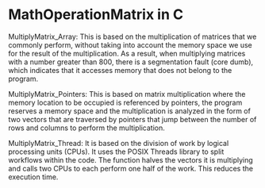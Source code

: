 # MathOperationMatrix in C


MultiplyMatrix_Array: This is based on the multiplication of matrices that we commonly perform, without taking into account the memory space we use for the result of the multiplication. As a result, when multiplying matrices with a number greater than 800, there is a segmentation fault (core dumb), which indicates that it accesses memory that does not belong to the program.


MultiplyMatrix_Pointers: This is based on matrix multiplication where the memory location to be occupied is referenced by pointers, the program reserves a memory space and the multiplication is analyzed in the form of two vectors that are traversed by pointers that jump between the number of rows and columns to perform the multiplication.


MultiplyMatrix_Thread: It is based on the division of work by logical processing units (CPUs). It uses the POSIX Threads library to split workflows within the code. The function halves the vectors it is multiplying and calls two CPUs to each perform one half of the work. This reduces the execution time.
